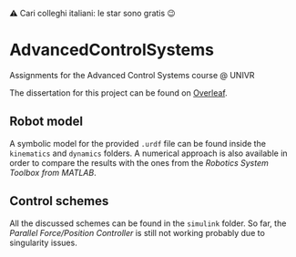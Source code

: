 ⚠️ Cari colleghi italiani: le star sono gratis 😉

# AdvancedControlSystems
Assignments for the Advanced Control Systems course @ UNIVR

The dissertation for this project can be found on [Overleaf](https://www.overleaf.com/read/rtrqptrcxzhm).

## Robot model
A symbolic model for the provided `.urdf` file can be found inside the `kinematics` and `dynamics` folders. A numerical approach is also available in order to compare the results with the ones from the _Robotics System Toolbox from MATLAB_. 

## Control schemes
All the discussed schemes can be found in the `simulink` folder. So far, the _Parallel Force/Position Controller_ is still not working probably due to singularity issues.
